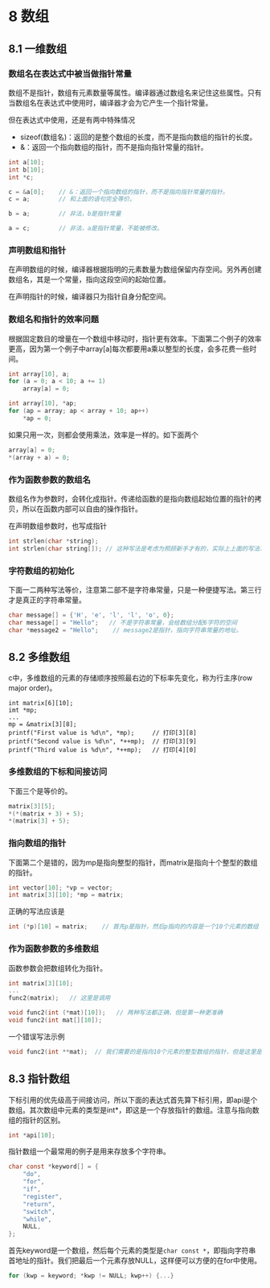 # 8 数组

## 8.1 一维数组

### 数组名在表达式中被当做指针常量

数组不是指针，数组有元素数量等属性。编译器通过数组名来记住这些属性。只有当数组名在表达式中使用时，编译器才会为它产生一个指针常量。

但在表达式中使用，还是有两中特殊情况

- sizeof(数组名)：返回的是整个数组的长度，而不是指向数组的指针的长度。
- &：返回一个指向数组的指针，而不是指向指针常量的指针。

```c
int a[10];
int b[10];
int *c;

c = &a[0];    // &：返回一个指向数组的指针，而不是指向指针常量的指针。
c = a;        // 和上面的语句完全等价。

b = a;        // 非法，b是指针常量

a = c;        // 非法，a是指针常量，不能被修改。
```

### 声明数组和指针

在声明数组的时候，编译器根据指明的元素数量为数组保留内存空间。另外再创建数组名，其是一个常量，指向这段空间的起始位置。

在声明指针的时候，编译器只为指针自身分配空间。

### 数组名和指针的效率问题

根据固定数目的增量在一个数组中移动时，指针更有效率。下面第二个例子的效率更高，因为第一个例子中array[a]每次都要用a乘以整型的长度，会多花费一些时间。

```c
int array[10], a;
for (a = 0; a < 10; a += 1)
    array[a] = 0;
```

```c
int array[10], *ap;
for (ap = array; ap < array + 10; ap++)
    *ap = 0;
```

如果只用一次，则都会使用乘法，效率是一样的。如下面两个

```c
array[a] = 0;
*(array + a) = 0;
```

### 作为函数参数的数组名

数组名作为参数时，会转化成指针。传递给函数的是指向数组起始位置的指针的拷贝，所以在函数内部可以自由的操作指针。

在声明数组参数时，也写成指针

```c
int strlen(char *string);
int strlen(char string[]); // 这种写法是考虑为照顾新手才有的，实际上上面的写法才最准确，因数这里的参数就只指针。
```

### 字符数组的初始化

下面一二两种写法等价，注意第二部不是字符串常量，只是一种便捷写法。第三行才是真正的字符串常量。

```c
char message[] = {'H', 'e', 'l', 'l', 'o', 0};
char message[] = "Hello";   // 不是字符串常量，会给数组分配6字符的空间
char *message2 = "Hello";    // message2是指针，指向字符串常量的地址。
```

## 8.2 多维数组

c中，多维数组的元素的存储顺序按照最右边的下标率先变化，称为行主序(row major order)。

```
int matrix[6][10];
imt *mp;
...
mp = &matrix[3][8];
printf("First value is %d\n", *mp);     // 打印[3][8]
printf("Second value is %d\n", *++mp);  // 打印[3][9]
printf("Third value is %d\n", *++mp);   // 打印[4][0]
```

### 多维数组的下标和间接访问

下面三个是等价的。

```c
matrix[3][5];
*(*(matrix + 3) + 5);
*(matrix[3] + 5);
```

### 指向数组的指针

下面第二个是错的，因为mp是指向整型的指针，而matrix是指向十个整型的数组的指针。

```c
int vector[10]; *vp = vector;
int matrix[3][10]; *mp = matrix;
```

正确的写法应该是

```c
int (*p)[10] = matrix;    // 首先p是指针，然后p指向的内容是一个10个元素的数组
```

### 作为函数参数的多维数组

函数参数会把数组转化为指针。

```c
int matrix[3][10];
...
func2(matrix);   // 这里是调用

void func2(int (*mat)[10]);   // 两种写法都正确，但是第一种更准确
void func2(int mat[][10]);
```

一个错误写法示例

```c
void func2(int **mat);  // 我们需要的是指向10个元素的整型数组的指针，但是这里是指向指针的指针。
```

## 8.3 指针数组

下标引用的优先级高于间接访问，所以下面的表达式首先算下标引用，即api是个数组。其次数组中元素的类型是int*，即这是一个存放指针的数组。注意与指向数组的指针的区别。

```c
int *api[10];
```

指针数组一个最常用的例子是用来存放多个字符串。

```c
char const *keyword[] = {
    "do",
    "for",
    "if",
    "register",
    "return",
    "switch",
    "while",
    NULL,
};
```

首先keyword是一个数组，然后每个元素的类型是`char const *`，即指向字符串首地址的指针。我们把最后一个元素存放NULL，这样便可以方便的在for中使用。

```c
for (kwp = keyword; *kwp != NULL; kwp++) {...}
```
